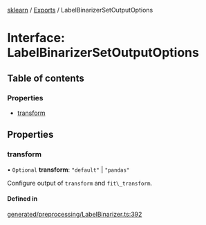[sklearn](../readme.md) / [Exports](../modules.md) / LabelBinarizerSetOutputOptions

# Interface: LabelBinarizerSetOutputOptions

## Table of contents

### Properties

- [transform](LabelBinarizerSetOutputOptions.md#transform)

## Properties

### transform

• `Optional` **transform**: ``"default"`` \| ``"pandas"``

Configure output of `transform` and `fit\_transform`.

#### Defined in

[generated/preprocessing/LabelBinarizer.ts:392](https://github.com/transitive-bullshit/scikit-learn-ts/blob/367336a/packages/sklearn/src/generated/preprocessing/LabelBinarizer.ts#L392)
